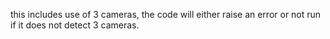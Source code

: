 this includes use of 3 cameras, the code will either raise an error or not run if it does not detect 3 cameras.
